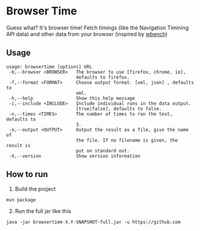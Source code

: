 # Browser Time

Guess what? It's browser time! Fetch timings (like the Navigation Timining API data) and other data from your browser (inspired by [wbench](https://github.com/desktoppr/wbench))

## Usage

```
usage: browsertime [options] URL
 -b,--browser <BROWSER>   The browser to use [firefox, chrome, ie],
                          defaults to firefox.
 -f,--format <FORMAT>     Choose output format. [xml, json] , defaults to
                          xml.
 -h,--help                Show this help message
 -i,--include <INCLUDE>   Include individual runs in the data output.
                          [true|false], defaults to false.
 -n,--times <TIMES>       The number of times to run the test, defaults to
                          3.
 -o,--output <OUTPUT>     Output the result as a file, give the name of
                          the file. If no filename is given, the result is
                          put on standard out.
 -V,--version             Show version information
```

## How to run 

1. Build the project
```
mvn package
```

2. Run the full jar like this
```
java -jar browsertime-X.Y-SNAPSHOT-full.jar -u https://github.com
```

